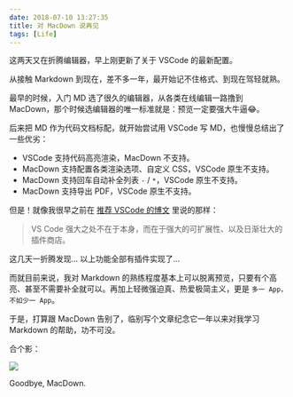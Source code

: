 ```yaml
---
date: 2018-07-10 13:27:35
title: 对 MacDown 说再见
tags: [Life]
---
```


这两天又在折腾编辑器，早上刚更新了关于 VSCode 的最新配置。

从接触 Markdown 到现在，差不多一年，最开始记不住格式、到现在驾轻就熟。

最早的时候，入门 MD 选了很久的编辑器，从各类在线编辑一路撸到 MacDown，那个时候选编辑器的唯一标准就是：预览一定要强大牛逼😂。

后来把 MD 作为代码文档标配，就开始尝试用 VSCode 写 MD，也慢慢总结出了一些优劣：

- VSCode 支持代码高亮渲染，MacDown 不支持。
- MacDown 支持配置各类渲染选项、自定义 CSS，VSCode 原生不支持。
- MacDown 支持回车自动补全列表 `-` / `*`，VSCode 原生不支持。
- MacDown 支持导出 PDF，VSCode 原生不支持。

但是！就像我很早之前在 [推荐 VSCode 的博文](/proud-to-use-vscode/) 里说的那样：

> VS Code 强大之处不在于本身，而在于强大的可扩展性、以及日渐壮大的插件商店。

这几天一折腾发现... 以上功能全部有插件实现了...

而就目前来说，我对 Markdown 的熟练程度基本上可以脱离预览，只要有个高亮、甚至不需要补全就可以。再加上轻微强迫真、热爱极简主义，更是 `多一 App，不如少一 App`。

于是，打算跟 MacDown 告别了，临别写个文章纪念它一年以来对我学习 Markdown 的帮助，功不可没。

合个影：

![](/images/legacy/5b4449b423e9e.png)

Goodbye, MacDown.
